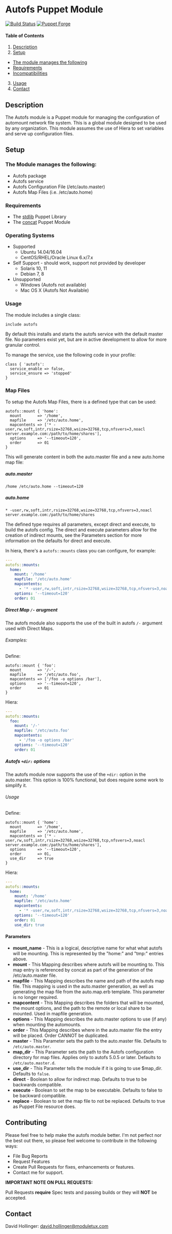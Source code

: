 Autofs Puppet Module
====================

[![Build Status](https://travis-ci.org/dhollinger/autofs-puppet.svg?branch=master)](https://travis-ci.org/dhollinger/autofs-puppet)
[![Puppet Forge](https://img.shields.io/puppetforge/v/dhollinger/autofs.svg)](https://forge.puppetlabs.com/dhollinger/autofs)

#### Table of Contents
1. [Description](#description)
2. [Setup](#setup)
  * [The module manages the following](#the-module-manages-the-following)
  * [Requirements](#requirements)
  * [Incompatibilities](#incompatibilities)
3. [Usage](#usage)
4. [Contact](#contact)

Description
-----------
The Autofs module is a Puppet module for managing the configuration of automount
network file system. This is a global module designed to be used by any
organization. This module assumes the use of Hiera to set variables and serve up
configuration files.

Setup
-----
### The Module manages the following:
* Autofs package
* Autofs service
* Autofs Configuration File (/etc/auto.master)
* Autofs Map Files (i.e. /etc/auto.home)

### Requirements

* The [stdlib](https://forge.puppetlabs.com/puppetlabs/stdlib) Puppet Library
* The [concat](https://github.com/puppetlabs/puppetlabs-concat) Puppet Module

### Operating Systems

* Supported
    * Ubuntu 14.04/16.04
    * CentOS/RHEL/Oracle Linux 6.x/7.x
* Self Support - should work, support not provided by developer
    * Solaris 10, 11
    * Debian 7, 8
* Unsupported
    * Windows (Autofs not available)
    * Mac OS X (Autofs Not Available)

### Usage

The module includes a single class:

```puppet
include autofs
```

By default this installs and starts the autofs service with the default master
file. No parameters exist yet, but are in active development to allow for more
granular control.

To manage the service, use the following code in your profile:

```puppet
class { 'autofs': 
  service_enable => false,
  service_ensure => 'stopped'
}
```

### Map Files

To setup the Autofs Map Files, there is a defined type that can be used:
```puppet
autofs::mount { 'home':
  mount       => '/home',
  mapfile     => '/etc/auto.home',
  mapcontents => ['* -user,rw,soft,intr,rsize=32768,wsize=32768,tcp,nfsvers=3,noacl server.example.com:/path/to/home/shares'],
  options     => '--timeout=120',
  order       => 01
}
```
This will generate content in both the auto.master file and a new auto.home map
file:

##### auto.master
```
/home /etc/auto.home --timeout=120
```

##### auto.home
```
* -user,rw,soft,intr,rsize=32768,wsize=32768,tcp,nfsvers=3,noacl server.example.com:/path/to/home/shares
```

The defined type requires all parameters, except direct and execute, to build the autofs config.
The direct and execute parameters allow for the creation of indirect mounts, see the Parameters section for more information on the defaults for direct and execute.

In hiera, there's a `autofs::mounts` class you can configure, for example:
```yaml
---
autofs::mounts:
  home:
    mount: '/home'
    mapfile: '/etc/auto.home'
    mapcontents:
      - '* -user,rw,soft,intr,rsize=32768,wsize=32768,tcp,nfsvers=3,noacl server.example.com:/path/to/home/shares'
    options: '--timeout=120'
    order: 01
```

##### Direct Map `/-` arugment

The autofs module also supports the use of the built in autofs `/-` argument used with Direct Maps.

###### Examples:

Define:
``` puppet
autofs::mount { 'foo':
  mount       => '/-',
  mapfile     => '/etc/auto.foo',
  mapcontents => ['/foo -o options /bar'],
  options     => '--timeout=120',
  order       => 01
}
```

Hiera:
``` yaml
---
autofs::mounts:
  foo:
    mount: '/-'
    mapfile: '/etc/auto.foo'
    mapcontents:
      - '/foo -o options /bar'
    options: '--timeout=120'
    order: 01
```

##### Autofs `+dir:` options

The autofs module now supports the use of the `+dir:` option in the auto.master.
This option is 100% functional, but does require some work to simplify it.

###### Usage

Define:
```puppet
autofs::mount { 'home':
  mount       => '/home',
  mapfile     => '/etc/auto.home',
  mapcontents => ['* -user,rw,soft,intr,rsize=32768,wsize=32768,tcp,nfsvers=3,noacl server.example.com:/path/to/home/shares'],
  options     => '--timeout=120',
  order       => 01,
  use_dir     => true
}
```

Hiera:
```yaml
---
autofs::mounts:
  home:
    mount: '/home'
    mapfile: '/etc/auto.home'
    mapcontents:
      - '* -user,rw,soft,intr,rsize=32768,wsize=32768,tcp,nfsvers=3,noacl server.example.com:/path/to/home/shares'
    options: '--timeout=120'
    order: 01
    use_dir: true
```

#### Parameters
* **mount_name** - This is a logical, descriptive name for what what autofs will be
mounting. This is represented by the "home:" and "tmp:" entries above.
* **mount** - This Mapping describes where autofs will be mounting to. This map
entry is referenced by concat as part of the generation of the /etc/auto.master
file.
* **mapfile** - This Mapping describes the name and path of the autofs map file.
This mapping is used in the auto.master generation, as well as generating the map
file from the auto.map.erb template. This parameter is no longer required.
* **mapcontent** - This Mapping describes the folders that will be mounted, the
mount options, and the path to the remote or local share to be mounted. Used in
mapfile generation.
* **options** - This Mapping describes the auto.master options to use (if any)
when mounting the automounts.
* **order** - This Mapping describes where in the auto.master file the entry will
be placed. Order CANNOT be duplicated.
* **master** - This Parameter sets the path to the auto.master file. Defaults to
`/etc/auto.master`.
* **map_dir** - This Parameter sets the path to the Autofs configuration directory
for map files. Applies only to autofs 5.0.5 or later. Defaults to
`/etc/auto.master.d`.
* **use_dir** - This Parameter tells the module if it is going to use $map_dir.
Defaults to `false`.
* **direct** - Boolean to allow for indirect map. Defaults to true to be backwards compatible.
* **execute** - Boolean to set the map to be executable. Defaults to false to be backward compatible.
* **replace** - Boolean to set the map file to not be replaced. Defaults to true as Puppet File resource does.

Contributing
-------------

Please feel free to help make the autofs module better. I'm not perfect nor the best
out there, so please feel welcome to contribute in the following ways:

* File Bug Reports
* Request Features
* Create Pull Requests for fixes, enhancements or features.
* Contact me for support.

**IMPORTANT NOTE ON PULL REQUESTS:**

Pull Requests **require** Spec tests and passing builds or they will **NOT** be
accepted.

Contact
-------

David Hollinger: [david.hollinger@moduletux.com](mailto:david.hollinger@moduletux.com)
